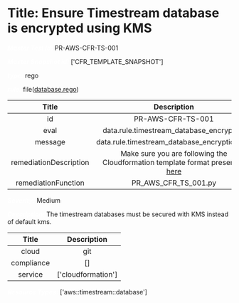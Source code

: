 



# Title: Ensure Timestream database is encrypted using KMS


***<font color="white">Master Test Id:</font>*** PR-AWS-CFR-TS-001

***<font color="white">Master Snapshot Id:</font>*** ['CFR_TEMPLATE_SNAPSHOT']

***<font color="white">type:</font>*** rego

***<font color="white">rule:</font>*** file([database.rego])  
  
  
  
  

|Title|Description|
| :---: | :---: |
|id|PR-AWS-CFR-TS-001|
|eval|data.rule.timestream_database_encryption|
|message|data.rule.timestream_database_encryption_err|
|remediationDescription|Make sure you are following the Cloudformation template format presented <a href='https://docs.aws.amazon.com/AWSCloudFormation/latest/UserGuide/aws-resource-timestream-database.html#cfn-timestream-database-kmskeyid' target='_blank'>here</a>|
|remediationFunction|PR_AWS_CFR_TS_001.py|


***<font color="white">Severity:</font>*** Medium

***<font color="white">Description:</font>*** The timestream databases must be secured with KMS instead of default kms.  
  
  

|Title|Description|
| :---: | :---: |
|cloud|git|
|compliance|[]|
|service|['cloudformation']|


***<font color="white">Resource Types:</font>*** ['aws::timestream::database']


[database.rego]: https://github.com/prancer-io/prancer-compliance-test/tree/master/aws/iac/database.rego
